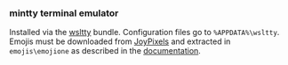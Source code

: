 ### mintty terminal emulator

Installed via the [wsltty][wsltty] bundle. Configuration files go to `%APPDATA%\wsltty`. Emojis must be downloaded from
[JoyPixels][joypixels] and extracted in `emojis\emojione` as described in the [documentation][documentation].

[wsltty]: https://github.com/mintty/wsltty
[joypixels]: https://www.joypixels.com/
[documentation]: https://github.com/mintty/mintty/blob/master/wiki/Tips.md#emojis

